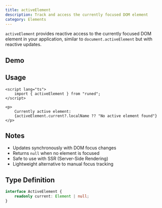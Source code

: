```yaml
---
title: activeElement
description: Track and access the currently focused DOM element
category: Elements
---
```


<script>
import Demo from '$lib/components/demos/active-element.svelte';
</script>

`activeElement` provides reactive access to the currently focused DOM element in your application,
similar to `document.activeElement` but with reactive updates.

## Demo

<Demo />

## Usage

```svelte
<script lang="ts">
	import { activeElement } from "runed";
</script>

<p>
	Currently active element:
	{activeElement.current?.localName ?? "No active element found"}
</p>
```

## Notes

- Updates synchronously with DOM focus changes
- Returns `null` when no element is focused
- Safe to use with SSR (Server-Side Rendering)
- Lightweight alternative to manual focus tracking

## Type Definition

```ts
interface ActiveElement {
	readonly current: Element | null;
}
```
